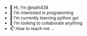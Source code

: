 - 👋 Hi, I’m @nath438
- 👀 I’m interested in programming
- 🌱 I’m currently learning python gui
- 💞️ I’m looking to collaborate anything
- 📫 How to reach me ...

<!---
nath438/nath438 is a ✨ special ✨ repository because its `README.md` (this file) appears on your GitHub profile.
You can click the Preview link to take a look at your changes.
--->
